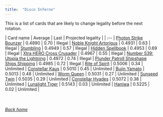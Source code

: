 ```yaml
---
title:  "Disco Inferno"
---
```


This is a list of cards that are likely to change legality before the next rotation.

| Card name | Average | Last | Projected legality |
| :-- |
[Photon Strike Bounzer](https://db.ygoprodeck.com/card/?search=Photon%20Strike%20Bounzer) | 0.4890 | 0.70 | Illegal |
[Noble Knight Artorigus](https://db.ygoprodeck.com/card/?search=Noble%20Knight%20Artorigus) | 0.4931 | 0.63 | Illegal |
[Stumbling](https://db.ygoprodeck.com/card/?search=Stumbling) | 0.4949 | 0.57 | Illegal |
[Hidden Spellbook](https://db.ygoprodeck.com/card/?search=Hidden%20Spellbook) | 0.4953 | 0.69 | Illegal |
[Xtra HERO Cross Crusader](https://db.ygoprodeck.com/card/?search=Xtra%20HERO%20Cross%20Crusader) | 0.4967 | 0.55 | Illegal |
[Number S39: Utopia the Lightning](https://db.ygoprodeck.com/card/?search=Number%20S39:%20Utopia%20the%20Lightning) | 0.4972 | 0.74 | Illegal |
[Plunder Patroll Shipshape Ships Shipping](https://db.ygoprodeck.com/card/?search=Plunder%20Patroll%20Shipshape%20Ships%20Shipping) | 0.4985 | 0.72 | Illegal |
[Rite of Spirit](https://db.ygoprodeck.com/card/?search=Rite%20of%20Spirit) | 0.5006 | 0.34 | Unlimited |
[Constellar Kaus](https://db.ygoprodeck.com/card/?search=Constellar%20Kaus) | 0.5010 | 0.45 | Unlimited |
[Bujin Yamato](https://db.ygoprodeck.com/card/?search=Bujin%20Yamato) | 0.5013 | 0.48 | Unlimited |
[Worm Queen](https://db.ygoprodeck.com/card/?search=Worm%20Queen) | 0.5031 | 0.27 | Unlimited |
[Sunseed Twin](https://db.ygoprodeck.com/card/?search=Sunseed%20Twin) | 0.5035 | 0.29 | Unlimited |
[Constellar Hyades](https://db.ygoprodeck.com/card/?search=Constellar%20Hyades) | 0.5072 | 0.38 | Unlimited |
[Lunalight Tiger](https://db.ygoprodeck.com/card/?search=Lunalight%20Tiger) | 0.5143 | 0.03 | Unlimited |
[Haniwa](https://db.ygoprodeck.com/card/?search=Haniwa) | 0.5225 | 0.02 | Unlimited |

<br>

###### [Back home](index)